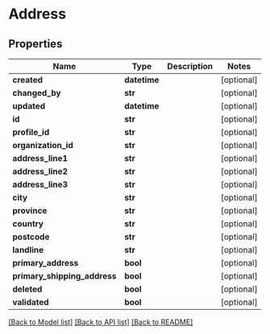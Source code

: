 # Address

## Properties
Name | Type | Description | Notes
------------ | ------------- | ------------- | -------------
**created** | **datetime** |  | [optional] 
**changed_by** | **str** |  | [optional] 
**updated** | **datetime** |  | [optional] 
**id** | **str** |  | [optional] 
**profile_id** | **str** |  | [optional] 
**organization_id** | **str** |  | [optional] 
**address_line1** | **str** |  | [optional] 
**address_line2** | **str** |  | [optional] 
**address_line3** | **str** |  | [optional] 
**city** | **str** |  | [optional] 
**province** | **str** |  | [optional] 
**country** | **str** |  | [optional] 
**postcode** | **str** |  | [optional] 
**landline** | **str** |  | [optional] 
**primary_address** | **bool** |  | [optional] 
**primary_shipping_address** | **bool** |  | [optional] 
**deleted** | **bool** |  | [optional] 
**validated** | **bool** |  | [optional] 

[[Back to Model list]](../README.md#documentation-for-models) [[Back to API list]](../README.md#documentation-for-api-endpoints) [[Back to README]](../README.md)

